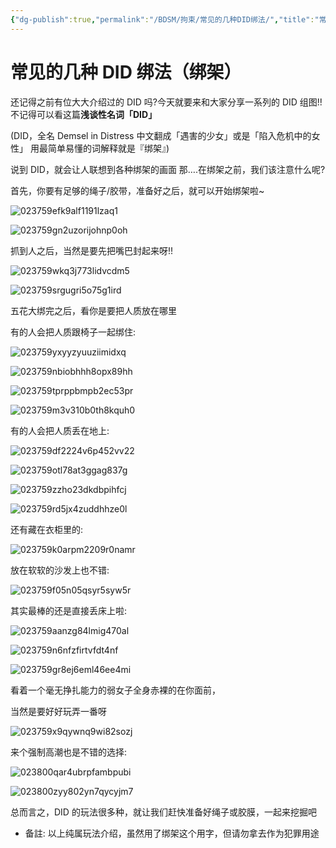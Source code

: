 ```yaml
---
{"dg-publish":true,"permalink":"/BDSM/拘束/常见的几种DID绑法/","title":"常见的几种 DID 绑法（绑架）","tags":["DID","绑架","玩法"],"created":"2025-02-15T19:53:35.000+08:00","updated":"2025-02-16T16:16:56.448+08:00"}
---
```



# 常见的几种 DID 绑法（绑架）

还记得之前有位大大介绍过的 DID 吗?今天就要来和大家分享一系列的 DID 组图!!
不记得可以看这篇**浅谈性名词「DID」**

(DID，全名 Demsel in Distress
中文翻成「遇害的少女」或是「陷入危机中的女性」
用最简单易懂的词解释就是『绑架』)

说到 DID，就会让人联想到各种绑架的画面
那….在绑架之前，我们该注意什么呢?

首先，你要有足够的绳子/胶带，准备好之后，就可以开始绑架啦~

![023759efk9alf1191lzaq1](https://wikijs-pics.zfeny.me/wikijs/img/2025/02/eefd34ad7a9ffed02e1b9a5e8a643cbe.jpg)

![023759gn2uzorijohnp0oh](https://wikijs-pics.zfeny.me/wikijs/img/2025/02/40245dbb1c078f1a7d964736c5631e66.jpg)

抓到人之后，当然是要先把嘴巴封起来呀!!

![023759wkq3j773lidvcdm5](https://wikijs-pics.zfeny.me/wikijs/img/2025/02/7a99d5b2d1ace2bb97c11066ce2a82cc.png)

![023759srgugri5o75g1ird](https://wikijs-pics.zfeny.me/wikijs/img/2025/02/35bd3769e9422b1cccb25d2003c0edad.jpg)

五花大绑完之后，看你是要把人质放在哪里

有的人会把人质跟椅子一起绑住:

![023759yxyyzyuuziimidxq](https://wikijs-pics.zfeny.me/wikijs/img/2025/02/a4fcb32e852497cf399ee64651d75256.jpg)

![023759nbiobhhh8opx89hh](https://wikijs-pics.zfeny.me/wikijs/img/2025/02/8cc1e430f041fa8d52336a2248b98f3e.jpg)

![023759tprppbmpb2ec53pr](https://wikijs-pics.zfeny.me/wikijs/img/2025/02/11a3f7331903d572389c800daac9a11a.jpg)

![023759m3v310b0th8kquh0](https://wikijs-pics.zfeny.me/wikijs/img/2025/02/fff139d644ec5d7e249ab4e1757a34ca.jpg)

有的人会把人质丢在地上:

![023759df2224v6p452vv22](https://wikijs-pics.zfeny.me/wikijs/img/2025/02/f9d68f4e958c907feb640fdd51003f4f.jpg)

![023759otl78at3ggag837g](https://wikijs-pics.zfeny.me/wikijs/img/2025/02/95af0a2f3ed32f3df89eb4246ad24e1c.jpg)

![023759zzho23dkdbpihfcj](https://wikijs-pics.zfeny.me/wikijs/img/2025/02/ede0e1e45f10b4449a78242303a8471d.jpg)

![023759rd5jx4zuddhhze0l](https://wikijs-pics.zfeny.me/wikijs/img/2025/02/7024c699ea563eb208e8d53e77ea6fa6.png)

还有藏在衣柜里的:

![023759k0arpm2209r0namr](https://wikijs-pics.zfeny.me/wikijs/img/2025/02/62fd35c2c05505c95c0a7ffcfd27c105.png)

放在软软的沙发上也不错:

![023759f05n05qsyr5syw5r](https://wikijs-pics.zfeny.me/wikijs/img/2025/02/877eebb97a6746e6af7ff8fb7bb42a86.jpg)

其实最棒的还是直接丢床上啦:

![023759aanzg84lmig470al](https://wikijs-pics.zfeny.me/wikijs/img/2025/02/48112dcbb267ba2dc45459764747c2b0.jpg)

![023759n6nfzfirtvfdt4nf](https://wikijs-pics.zfeny.me/wikijs/img/2025/02/951d6e91c2c2587176eed18380c1ab3e.jpg)

![023759gr8ej6eml46ee4mi](https://wikijs-pics.zfeny.me/wikijs/img/2025/02/c33c67fe9d2dc5491cf0726495b7561f.png)

看着一个毫无挣扎能力的弱女子全身赤裸的在你面前，

当然是要好好玩弄一番呀

![023759x9qywnq9wi82sozj](https://wikijs-pics.zfeny.me/wikijs/img/2025/02/58a4341dbb1883b5767afe4fc8d5f806.png)

来个强制高潮也是不错的选择:

![023800qar4ubrpfambpubi](https://wikijs-pics.zfeny.me/wikijs/img/2025/02/e6e797f858b0ad6f500cb1cb3e9e55b4.jpg)

![023800zyy802yn7qycyjm7](https://wikijs-pics.zfeny.me/wikijs/img/2025/02/6b74b93e1ca3fa925036e6e5f196b769.jpg)

总而言之，DID 的玩法很多种，就让我们赶快准备好绳子或胶膜，一起来挖掘吧

- 备註: 以上纯属玩法介绍，虽然用了绑架这个用字，但请勿拿去作为犯罪用途